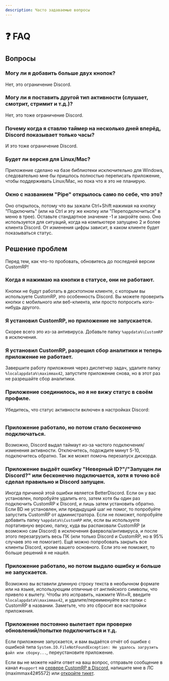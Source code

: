 ```yaml
---
description: Часто задаваемые вопросы
---
```


# ❓ FAQ

## Вопросы

### Могу ли я добавить больше двух кнопок?

Нет, это ограничение Discord.

### Могу ли я поставить другой тип активности (слушает, смотрит, стримит и т.д.)?

Нет, это тоже ограничение Discord.

### Почему когда я ставлю таймер на несколько дней вперёд, Discord показывает только часы?

И это тоже ограничение Discord.

### Будет ли версия для Linux/Mac?

Приложение сделано на базе библиотеки исключительно для Windows, следовательно мне бы пришлось полностью переписать приложение, чтобы поддерживать Linux/Mac, но пока что я это не планирую.

### Окно с названием "Pipe" открылось само по себе, что это?

Оно открылось, потому что вы зажали Ctrl+Shift нажимая на кнопку "Подключить" (или на Ctrl и эту же кнопку или "Переподключиться" в меню в трее). Оставьте стандартное значение -1 и закройте окно. Оно используется для ситуаций, когда на компьютере запущено 2 и более клиента Discord. От изменения цифры зависит, в каком клиенте будет показываться статус.

## Решение проблем

Перед тем, как что-то пробовать, обновитесь до последней версии CustomRP!

### Когда я нажимаю на кнопки в статусе, они не работают.

Кнопки не будут работать в десктопном клиенте, с которым вы используете CustomRP, это особенность Discord. Вы можете проверить кнопки с мобильного или веб-клиента, или просто попросить кого-нибудь другого.

### Я установил CustomRP, но приложение не запускается.

Скорее всего это из-за антивируса. Добавьте папку `%appdata%\CustomRP` в исключения.

### Я установил CustomRP, разрешил сбор аналитики и теперь приложение не работает.

Завершите работу приложения через диспетчер задач, удалите папку `%localappdata%\maximmax42`, запустите приложение снова, но в этот раз не разрешайте сбор аналитики.

### Приложение соединилось, но я не вижу статус в своём профиле.

Убедитесь, что статус активности включен в настройках Discord:&#x20;

<figure><img src="https://user-images.githubusercontent.com/2225711/193149442-78c119b4-660e-4d4e-8b7d-8111ec3d4ad1.png" alt=""><figcaption></figcaption></figure>

### Приложение работало, но потом стало бесконечно подключаться.

Возможно, Discord выдал таймаут из-за частого подключения/изменения активности. Отключитесь, подождите минут 5-10, подключитесь обратно. Так же может помочь перезапуск дискорда.

### Приложение выдаёт ошибку "Неверный ID?"/"Запущен ли Discord?" или бесконечно подключается, хотя я точно всё сделал правильно и Discord запущен.

Иногда причиной этой ошибки является BetterDiscord. Если он у вас установлен, попробуйте удалить его, затем хотя бы один раз подключить CustomRP к Discord, и лишь затем установить обратно.
Если BD не установлен, или предыдущий шаг не помог, то попробуйте запустить CustomRP от администратора. Если не поможет, попробуйте добавить папку `%appdata%\CustomRP` или, если вы используете портативную версию, папку, куда вы распаковали CustomRP (и возможно сам Discord) в исключения фаервола/антивируса, и после этого перезагрузить весь ПК (или только Discord и CustomRP, но в 95% случаев это не помогает). Ещё можно попробовать закрыть все клиенты Discord, кроме вашего основного. Если это не поможет, то больше решений я не нашёл.

### Приложение работало, но потом выдало ошибку и больше не запускается.

Возможно вы вставили длинную строку текста в необычном формате или на языке, использующим отличные от английского символы, что привело к вылету. Чтобы это исправить, нажмите Win+R, введите `%localappdata%\maximmax42`, и удалите/переименуйте все папки с CustomRP в названии. Заметьте, что это сбросит все настройки приложения.

### Приложение постоянно вылетает при проверке обновлений/попытке подключиться и т.д.

Если приложение запускается, и вам выдаётся отчёт об ошибке с ошибкой типа `System.IO.FileNotFoundException: Не удалось загрузить файл или сборку...`, переустановите приложение.

Если вы не можете найти ответ на ваш вопрос, отправьте сообщение в канал `#support` на [сервере CustomRP в Discord](https://www.customrp.xyz/discordserver), напишите мне в ЛС (maximmax42#5572) или [откройте тикет](https://github.com/maximmax42/Discord-CustomRP/issues/new/choose).
